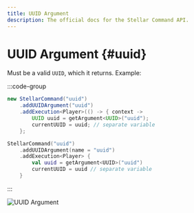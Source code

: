```yaml
---
title: UUID Argument
description: The official docs for the Stellar Command API.
---
```


# UUID Argument {#uuid}

Must be a valid `UUID`, which it returns. Example:

:::code-group
```Java
new StellarCommand("uuid")
    .addUUIDArgument("uuid")
    .addExecution<Player>(() -> { context ->
        UUID uuid = getArgument<UUID>("uuid");
        currentUUID = uuid; // separate variable
    };
```
```Kotlin
StellarCommand("uuid")
    .addUUIDArgument(name = "uuid")
    .addExecution<Player> {
        val uuid = getArgument<UUID>("uuid")
        currentUUID = uuid // separate variable
    }
```
:::

![UUID Argument](./uuid.gif)